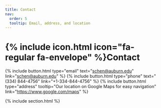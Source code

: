 ```yaml
---
title: Contact
nav:
  order: 5
  tooltip: Email, address, and location
---
```


# {% include icon.html icon="fa-regular fa-envelope" %}Contact
<!---
Lorem ipsum dolor sit amet, consectetur adipiscing elit, sed do eiusmod tempor
incididunt ut labore et dolore magna aliqua. Ut enim ad minim veniam, quis
nostrud exercitation ullamco laboris nisi ut aliquip ex ea commodo consequat.
-->
{%
  include button.html
  type="email"
  text="schen@auburn.edu"
  link="schen@auburn.edu"
%}
{%
  include button.html
  type="phone"
  text="(334) 844-4756"
  link="+1-334-844-4756"
%}
{%
  include button.html
  type="address"
  tooltip="Our location on Google Maps for easy navigation"
  link="https://www.google.com/maps"
%}

{% include section.html %}

